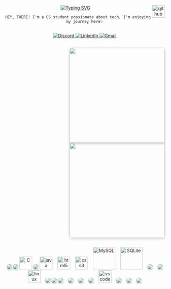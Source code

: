 <!-- Typing Animation -->


<!-- Typing Animation -->
<div align="center">

[![Typing SVG](https://readme-typing-svg.herokuapp.com?font=Fira+Code&pause=1000&color=8A2BE2&width=300&lines=Hi+There!+,+_+Hi+There!,+_+Hi+There!;Welcome+to+my+GitHub)](https://git.io/typing-svg)
  <img align="right" src="https://skillicons.dev/icons?i=github" height="40" alt="github logo"  />
  <img width="12" />

</div>
<div align="center">
  
`HEY, THERE! I'm a CS student possionate about tech, I'm enjoying my journey here✨`
</div>
<h2 align="center"><i></i></h2>
<div align="center">
  <!-- Instagram
  <a href="https://www.instagram.com/username" target="_blank" rel="noopener noreferrer">
    <img src="https://img.shields.io/badge/Instagram-E4405F?style=for-the-badge&logo=instagram&logoColor=white" alt="Instagram">
  </a> -->

  <!-- Discord -->
  <a href="https://discordapp.com/users/yourid" target="_blank" rel="noopener noreferrer">
    <img src="https://img.shields.io/badge/Discord-5865F2?style=for-the-badge&logo=discord&logoColor=white" alt="Discord">
  </a>

  <!-- LinkedIn -->
  <a href="https://www.linkedin.com/in/profile" target="_blank" rel="noopener noreferrer">
    <img src="https://img.shields.io/badge/LinkedIn-0A66C2?style=for-the-badge&logo=linkedin&logoColor=white" alt="LinkedIn">
  </a>

  <!-- Gmail -->
  <a href="mailto:your@gmail.com" target="_blank" rel="noopener noreferrer">
    <img src="https://img.shields.io/badge/Gmail-EA4335?style=for-the-badge&logo=gmail&logoColor=white" alt="Gmail">
  </a>
</div>

<h2 align="center"><i></i></h2>

<div align="center" style="display: flex; flex-direction: column; align-items: flex-end; margin: 0; padding: 0; line-height: 0;">
<!-- Top Image -->
<img src="https://github.com/user-attachments/assets/2a172b8b-f388-43d9-93aa-1b9161cbecfa" 
     style="width: 300px; margin: 0; padding: 0; display: block; border-radius: 8px 8px 0 0; box-shadow: 0 2px 8px rgba(0,0,0,0.2);">
<!-- Bottom Image -->  
<img src="https://github.com/user-attachments/assets/8754b58c-e16b-4adc-96ab-c237e8189e64"
     style="width: 300px; margin: 0; padding: 0; display: block; border-radius: 0 0 8px 8px; box-shadow: 0 2px 8px rgba(0,0,0,0.2);">
</div>

<h2 align="center"><i></i></h2>
<div align="center">
<!-- Programming Languages -->
<img src="https://img.shields.io/badge/-Python-3776AB?style=for-the-badge&logo=python&logoColor=white&logoWidth=35&labelColor=306998&color=FFD43B" style="box-shadow: 0 2px 5px rgba(0,0,0,0.2); border-radius: 6px;">
<img src="https://img.shields.io/badge/-Django-092E20?style=for-the-badge&logo=django&logoColor=white&logoWidth=26&labelColor=0C4B33&color=white" style="box-shadow: 0 2px 5px rgba(0,0,0,0.2); border-radius: 6px;">
<img src="https://cdn.jsdelivr.net/gh/devicons/devicon/icons/c/c-original.svg" width="40" title="C" alt="C"/> 
<img src="https://img.shields.io/badge/-Assembly-6E4C13?style=for-the-badge&logo=assemblyscript&logoColor=white&logoWidth=26" style="box-shadow: 0 2px 5px rgba(0,0,0,0.2); border-radius: 6px;">
<img src="https://skillicons.dev/icons?i=java" height="40" alt="java logo"/>
<img width="8"/>

<!-- Web Technologies -->
<img src="https://cdn.jsdelivr.net/gh/devicons/devicon/icons/html5/html5-original.svg" height="40" alt="html5 logo"/>
<img width="8"/>
<img src="https://cdn.jsdelivr.net/gh/devicons/devicon/icons/css3/css3-original.svg" height="40" alt="css3 logo"/>
<img width="8"/>

<!-- Databases -->
<img src="https://cdn.jsdelivr.net/gh/devicons/devicon/icons/mysql/mysql-original-wordmark.svg" width="70" title="MySQL" alt="MySQL"/>
<img width="8"/>
<img src="https://cdn.jsdelivr.net/gh/devicons/devicon/icons/sqlite/sqlite-original-wordmark.svg" width="70" title="SQLite" alt="SQLite"/>
<img width="8"/>

<!-- OS -->
<img src="https://img.shields.io/badge/-Windows-0078D6?style=for-the-badge&logo=windows&logoColor=white&logoWidth=26" style="box-shadow: 0 2px 5px rgba(0,0,0,0.2); border-radius: 6px;">
<img width="8"/>
<img src="https://img.shields.io/badge/-Kali_Linux-557C94?style=for-the-badge&logo=kalilinux&logoColor=white&logoWidth=26" style="box-shadow: 0 2px 5px rgba(0,0,0,0.2); border-radius: 6px;">
<img src="https://img.shields.io/badge/Linux-FCC624?logo=linux&logoColor=black&style=for-the-badge" height="40" alt="linux logo"/>
<img width="8"/>
<img src="https://img.shields.io/badge/-Ubuntu-E95420?style=for-the-badge&logo=ubuntu&logoColor=white&logoWidth=26" style="box-shadow: 0 2px 5px rgba(0,0,0,0.2); border-radius: 6px;">
<img src="https://img.shields.io/badge/-Parrot_Security-000000?style=for-the-badge&logo=parrotsecurity&logoColor=white&logoWidth=26" style="box-shadow: 0 2px 5px rgba(0,0,0,0.2); border-radius: 6px;">

<!-- Tools -->
<img src="https://img.shields.io/badge/-Git-F05032?style=for-the-badge&logo=git&logoColor=white&logoWidth=26" style="box-shadow: 0 2px 5px rgba(0,0,0,0.2); border-radius: 6px;">
<img width="8"/>
<img src="https://img.shields.io/badge/-GitHub-181717?style=for-the-badge&logo=github&logoColor=white&logoWidth=26" style="box-shadow: 0 2px 5px rgba(0,0,0,0.2); border-radius: 6px;">
<img width="8"/>
<img src="https://img.shields.io/badge/-MonkeyType-000000?style=for-the-badge&logo=monkeytype&logoColor=white&logoWidth=26" style="box-shadow: 0 2px 5px rgba(0,0,0,0.2); border-radius: 6px;">
<img width="8"/>
<img src="https://img.shields.io/badge/-Postman-FF6C37?style=for-the-badge&logo=postman&logoColor=white&logoWidth=26" style="box-shadow: 0 2px 5px rgba(0,0,0,0.2); border-radius: 6px;">
<img width="8"/>

<!-- IDEs -->
<img src="https://skillicons.dev/icons?i=vscode" height="40" alt="vscode logo"/>
<img width="8"/>
<img src="https://img.shields.io/badge/-Code::Blocks-26963C?style=for-the-badge&logo=codeblocks&logoColor=white&logoWidth=26" style="box-shadow: 0 2px 5px rgba(0,0,0,0.2); border-radius: 6px;">
<img width="8"/>
<img src="https://img.shields.io/badge/-PyCharm-000000?style=for-the-badge&logo=pycharm&logoColor=white&logoWidth=26" style="box-shadow: 0 2px 5px rgba(0,0,0,0.2); border-radius: 6px;">
<img width="8"/>
<img src="https://img.shields.io/badge/-IntelliJ_IDEA-000000?style=for-the-badge&logo=intellijidea&logoColor=white&logoWidth=26" style="box-shadow: 0 2px 5px rgba(0,0,0,0.2); border-radius: 6px;">
</div>
